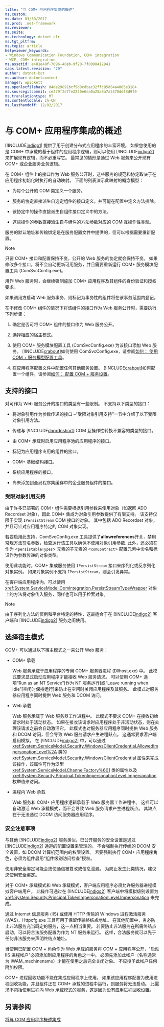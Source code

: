 ```yaml
---
title: "与 COM+ 应用程序集成的概述"
ms.custom: 
ms.date: 03/30/2017
ms.prod: .net-framework
ms.reviewer: 
ms.suite: 
ms.technology: dotnet-clr
ms.tgt_pltfrm: 
ms.topic: article
helpviewer_keywords:
- Windows Communication Foundation, COM+ integration
- WCF, COM+ integration
ms.assetid: e481e48f-7096-40eb-9f20-7f0098412941
caps.latest.revision: "29"
author: dotnet-bot
ms.author: dotnetcontent
manager: wpickett
ms.openlocfilehash: 04de29891bcf5d8cdbac32ffc85d64a4003e3184
ms.sourcegitcommit: ce279f2d7fe2220e6ea0a25a8a7a5370ddf8d9f0
ms.translationtype: MT
ms.contentlocale: zh-CN
ms.lasthandoff: 12/02/2017
---
```

# <a name="integrating-with-com-applications-overview"></a>与 COM+ 应用程序集成的概述
[!INCLUDE[indigo1](../../../../includes/indigo1-md.md)] 提供了用于创建分布式应用程序的丰富环境。 如果您使用的是 COM+ 中承载的基于组件的应用程序逻辑，则可以使用 [!INCLUDE[indigo2](../../../../includes/indigo2-md.md)] 来扩展现有逻辑，而不必重写它。 最常见的情形是通过 Web 服务来公开现有 COM+ 或企业服务业务逻辑。  
  
 在 COM+ 组件上的接口作为 Web 服务公开时，这些服务的规范和协定取决于在应用程序初始化时执行的自动映射。 下面的列表演示此映射的概念模型：  
  
-   为每个公开的 COM 类定义一个服务。  
  
-   服务的协定直接派生自选定组件的接口定义，并可能在配置中定义方法排除。  
  
-   该协定中的操作直接派生自组件接口定义中的方法。  
  
-   这些操作的参数直接派生自与组件的方法参数对应的 COM 互操作性类型。  
  
 服务的默认地址和传输绑定是在服务配置文件中提供的，但可以根据需要重新配置。  
  
> [!NOTE]
>  只要 COM+ 接口和配置保持不变，公开的 Web 服务的协定就会保持不变。 如果修改多个接口，将不会自动更新可用服务，并且需要重新运行 COM+ 服务模块配置工具 (ComSvcConfig.exe)。  
  
 用作 Web 服务时，会继续强制施加 COM+ 应用程序及其组件的身份验证和授权要求。  
  
 如果调用方启动 Web 服务事务，则标记为事务性的组件将在该事务范围内登记。  
  
 在不修改 COM+ 组件的情况下将该组件的接口作为 Web 服务公开时，需要执行下列步骤：  
  
1.  确定是否可将 COM+ 组件的接口作为 Web 服务公开。  
  
2.  选择相应的宿主模式。  
  
3.  使用 COM+ 服务模块配置工具 (ComSvcConfig.exe) 为该接口添加 Web 服务。 [!INCLUDE[crabout](../../../../includes/crabout-md.md)]如何使用 ComSvcConfig.exe，请参阅[如何： 使用 COM + 服务模型配置工具](../../../../docs/framework/wcf/feature-details/how-to-use-the-com-service-model-configuration-tool.md)。  
  
4.  在应用程序配置文件中配置任何其他服务设置。 [!INCLUDE[crabout](../../../../includes/crabout-md.md)]如何配置一个组件，请参阅[如何： 配置 COM + 服务设置](../../../../docs/framework/wcf/feature-details/how-to-configure-com-service-settings.md)。  
  
## <a name="supported-interfaces"></a>支持的接口  
 对可作为 Web 服务公开的接口的类型有一些限制。 不支持以下类型的接口：  
  
-   将对象引用作为参数传递的接口 –“受限对象引用支持”一节中介绍了以下受限对象引用方法。  
  
-   传递与 [!INCLUDE[dnprdnshort](../../../../includes/dnprdnshort-md.md)] COM 互操作性转换不兼容的类型的接口。  
  
-   由 COM+ 承载时启用应用程序池的应用程序的接口。  
  
-   标记为应用程序专用的组件的接口。  
  
-   COM+ 基础结构接口。  
  
-   系统应用程序的接口。  
  
-   尚未添加到全局程序集缓存中的企业服务组件的接口。  
  
### <a name="limited-object-reference-support"></a>受限对象引用支持  
 由于许多已部署的 COM+ 组件需要根据引用参数来使用对象（如返回 ADO Recordset 对象），因此 COM+ 集成为对象引用参数提供了有限支持。 该支持仅限于实现 `IPersistStream` COM 接口的对象。 其中包括 ADO Recordset 对象，并且可针对应用程序特定的 COM 对象实现。  
  
 若要启用此支持，ComSvcConfig.exe 工具提供了**allowreferences**开关，禁用常规方法签名参数，检查运行该工具以确保不使用对象引用参数. 此外，还必须在作为 <`persistableTypes`> 元素的子元素的 <`comContract`> 配置元素中命名和标识作为参数传递的对象类型。  
  
 使用此功能时，COM+ 集成服务使用 `IPersistStream` 接口来序列化或反序列化对象实例。 如果对象实例不支持 `IPersistStream`，则会引发异常。  
  
 在客户端应用程序内，可以使用 <xref:System.ServiceModel.ComIntegration.PersistStreamTypeWrapper> 对象上的方法将对象传入服务，同样也可以用于检索对象。  
  
> [!NOTE]
>  由于序列化方法的惯例和平台特定的特性，这最适合于在 [!INCLUDE[indigo2](../../../../includes/indigo2-md.md)] 客户端和 [!INCLUDE[indigo2](../../../../includes/indigo2-md.md)] 服务之间使用。  
  
## <a name="selecting-the-hosting-mode"></a>选择宿主模式  
 COM+ 可以通过以下宿主模式之一来公开 Web 服务：  
  
-   COM+ 承载  
  
     Web 服务承载于应用程序的专用 COM+ 服务器进程 (Dllhost.exe) 中。 此模式要求显式启动应用程序才能接收 Web 服务请求。 可以使用 COM+ 选项“Run as an NT Service”[作为 NT 服务运行]或“Leave running when idle”[空闲时保持运行]来防止在空闲时关闭应用程序及其服务。 此模式对服务器应用程序同时提供 Web 服务和 DCOM 访问。  
  
-   Web 承载  
  
     Web 服务承载于 Web 服务器工作进程中。 此模式不要求 COM+ 在接收初始请求时处于活动状态。 如果在接收该请求时应用程序处于非活动状态，则在处理该请求之前会自动激活它。 此模式也对服务器应用程序同时提供 Web 服务和 DCOM 访问，但会导致 Web 服务请求产生进程跃点。 这通常要求客户端启用模拟。 在 [!INCLUDE[indigo2](../../../../includes/indigo2-md.md)] 中，可以通过 <xref:System.ServiceModel.Security.WindowsClientCredential.AllowedImpersonationLevel%2A> 类的 <xref:System.ServiceModel.Security.WindowsClientCredential> 属性来完成该操作，该属性可作为泛型 <xref:System.ServiceModel.ChannelFactory%601> 类的属性以及 <xref:System.Security.Principal.TokenImpersonationLevel.Impersonation> 枚举值来访问。  
  
-   进程内 Web 承载  
  
     Web 服务和 COM+ 应用程序逻辑承载于 Web 服务器工作进程中。 这样可以自动激活 Web 承载模式，而不会导致 Web 服务请求产生进程跃点。 其缺点在于无法通过 DCOM 访问服务器应用程序。  
  
### <a name="security-considerations"></a>安全注意事项  
 与其他 [!INCLUDE[indigo2](../../../../includes/indigo2-md.md)] 服务类似，已公开服务的安全设置是通过 [!INCLUDE[indigo2](../../../../includes/indigo2-md.md)] 通道的配置设置来管理的。 不会强制执行传统的 DCOM 安全设置，如 DCOM 计算机范围内的权限设置。 若要强制执行 COM+ 应用程序角色，必须为组件启用“组件级别访问检查”授权。  
  
 使用非安全绑定可能会致使通信被篡改或信息泄漏。 为防止发生此类情况，建议您使用安全绑定。  
  
 对于 COM+ 承载模式和 Web 承载模式，客户端应用程序必须允许服务器进程模拟客户端用户。 此操作可通过在 [!INCLUDE[indigo2](../../../../includes/indigo2-md.md)] 客户端中将模拟级别设置为 <xref:System.Security.Principal.TokenImpersonationLevel.Impersonation> 来完成。  
  
 通过 Internet 信息服务 (IIS) 或使用 HTTP 传输的 Windows 进程激活服务 (WAS)，Httpcfg.exe 工具可用于保留传输终结点地址。 在其他配置中，务必防止非法服务充当既定的服务，这一点相当重要。 若要防止非法服务在所需终结点启动，可以将合法服务配置为作为 NT 服务来运行。 这样，合法服务就可以先于任何非法服务来声明终结点地址。  
  
 当使用已配置 COM + 角色作为 Web 承载的服务将 COM + 应用程序公开，"启动 IIS 进程帐户"必须添加到应用程序的角色之一中。 必须先添加此帐户（名称通常为 IWAM_machinename）才能在使用之后完全关闭对象。 不应授予此帐户任何附加权限。  
  
 COM+ 进程回收功能不能在集成应用程序上使用。 如果该应用程序配置为使用进程回收功能，并且组件正在 COM+ 承载的进程中运行，则服务将无法启动。 此需求不包括使用进程内 Web 承载模式的服务，这是因为没有应用进程回收设置。  
  
## <a name="see-also"></a>另请参阅  
 [将与 COM 应用程序概述集成](../../../../docs/framework/wcf/feature-details/integrating-with-com-applications-overview.md)
